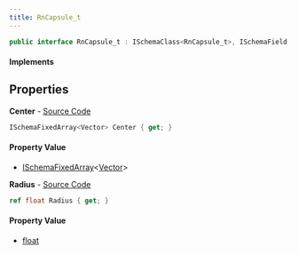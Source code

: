 ```yaml
---
title: RnCapsule_t
---
```


```csharp
public interface RnCapsule_t : ISchemaClass<RnCapsule_t>, ISchemaField, ISchemaClass, INativeHandle
```

#### Implements

## Properties

**Center** - [Source Code](https://github.com/swiftly-solution/swiftlys2/blob/master/managed/src/SwiftlyS2.Generated/Schemas/Interfaces/RnCapsule_t.cs#L16)

```csharp
ISchemaFixedArray<Vector> Center { get; }
```

#### Property Value

- [ISchemaFixedArray](/docs/api/shared/schemas/ischemafixedarray-1)<[Vector](/docs/api/shared/natives/vector)>

**Radius** - [Source Code](https://github.com/swiftly-solution/swiftlys2/blob/master/managed/src/SwiftlyS2.Generated/Schemas/Interfaces/RnCapsule_t.cs#L18)

```csharp
ref float Radius { get; }
```

#### Property Value

- [float](https://learn.microsoft.com/dotnet/api/system.single)

